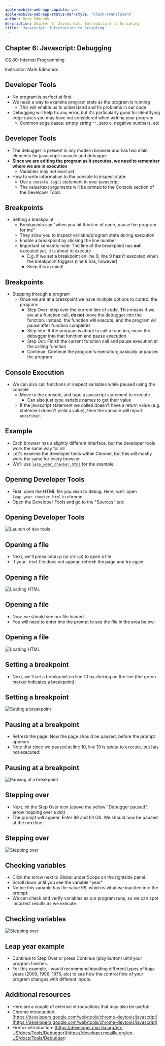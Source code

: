 ```yaml
---
apple-mobile-web-app-capable: yes
apple-mobile-web-app-status-bar-style: 'black-translucent'
author: Mark Edmonds
description: Chapter 6, Javascript, Introduction to Scripting
title: 'Javascript: Introduction to Scripting'
---
```


## Chapter 6: Javascript: Debugging

CS 80: Internet Programming

Instructor: Mark Edmonds

## Developer Tools

- No program is perfect at first
- We need a way to examine program state as the program is running
  - This will enable us to understand and fix problems in our code
- Debugging will help fix any error, but it\'s particularly good for identifying edge cases you may have not considered when writing your program
  - Common edge cases: empty string `""`, zero `0`, negative numbers, etc

## Developer Tools

- The debugger is present in any modern browser and has two main elements for javascript: console and debugger
- **Since we are editing the program as it executes, we need to remember where we are in execution**
  - Variables may not exist yet
- How to write information to the console to inspect state:
  - Use a `console.log()` statement in your javascript
  - The value/text arguments will be printed to the Console section of the Developer Tools

## Breakpoints

- Setting a breakpoint
  - Breakpoints say \"when you hit this line of code, pause the program for me\"
  - They allow you to inspect variable/program state during execution
  - Enable a breakpoint by clicking the line number
  - Important semantic note: The line of the breakpoint has **not** executed yet. It is about to execute
    - E.g. if we set a breakpoint on line 9, line 9 hasn\'t executed when the breakpoint triggers (line 8 has, however)
    - Keep this in mind!

## Breakpoints

- Stepping through a program
  - Once we are at a breakpoint we have multiple options to control the program:
    - Step Over: step over the current line of code. This means if we are at a function call, **do not** move the debugger into the function. Instead, the function will execute, and the program will pause after function completes
    - Step Into: If the program is about to call a function, move the debugger into that function and pause execution
    - Step Out: Finish the current function call and pause execution at the calling function
    - Continue: Continue the program\'s execution; basically unpauses the program

## Console Execution

- We can also call functions or inspect variables while paused using the console
  - Move to the console, and type a javascript statement to execute
    - Can also just type variable names to get their value
  - If the javascript statement we called doesn\'t have a return value (e.g. statement doesn\'t yield a value), then the console will report `undefined`.

## Example

- Each browser has a slightly different interface, but the developer tools work the same way for all
- Let's examine the developer tools within Chrome, but this will mostly work the same for every browser
- We'll use [`leap_year_checker.html`](../examples/ch6_js/leap_year_checker.html) for the example

## Opening Developer Tools

- First, open the HTML file you wish to debug. Here, we'll open `leap_year_checker.html` in chrome
- Open the Developer Tools and go to the "Sources" tab:

## Opening Developer Tools

![Launch of dev tools](./images/ch6_js/ch6_js_dev_tools1.png)

## Opening a file

- Next, we'll press cmd+p (or ctrl+p) to open a file
- If your `.html` file does not appear, refresh the page and try again:

## Opening a file

![Loading HTML](./images/ch6_js/ch6_js_dev_tools2.png)

## Opening a file

- Now, we should see our file loaded
- You will need to enter into the prompt to see the file in the area below:

## Opening a file

![Loading HTML](./images/ch6_js/ch6_js_dev_tools3.png)

## Setting a breakpoint

- Next, we'll set a breakpoint on line 10 by clicking on the line (the green marker indicates a breakpoint):

## Setting a breakpoint

![Setting a breakpoint](./images/ch6_js/ch6_js_dev_tools4.png)

## Pausing at a breakpoint

- Refresh the page. Now the page should be paused, before the prompt appears
- Note that since we paused at line 10, line 10 is *about* to execute, but has not executed:

## Pausing at a breakpoint

![Pausing at a breakpoint](./images/ch6_js/ch6_js_dev_tools5.png)

## Stepping over

- Next, hit the Step Over icon (above the yellow "Debugger paused"; arrow hopping over a dot)
- The prompt will appear. Enter 99 and hit OK. We should now be paused at the next line:

## Stepping over

![Stepping over](./images/ch6_js/ch6_js_dev_tools6.png)

## Checking variables

- Click the arrow next to Global under Scope on the rightside panel.
- Scroll down until you see the variable "year"
- Notice this variable has the value 99, which is what we inputted into the prompt:
- We can check and verify variables as our program runs, so we can spot incorrect results as we execute

## Checking variables

![Stepping over](./images/ch6_js/ch6_js_dev_tools7.png)

## Leap year example

- Continue to Step Over or press Continue (play button) until your program finishes.
- For this example, I would recommend inputting different types of leap years (2000, 1996, 1975, etc) to see how the control flow of your program changes with different inputs.

## Additional resources

- Here are a couple of external introductions that may also be useful:
- Chrome introduction: [https://developers.google.com/web/tools/chrome-devtools/javascript](https://developers.google.com/web/tools/chrome-devtools/javascript)
- Firefox introduction: [https://developer.mozilla.org/en-US/docs/Tools/Debugger](https://developer.mozilla.org/en-US/docs/Tools/Debugger)

